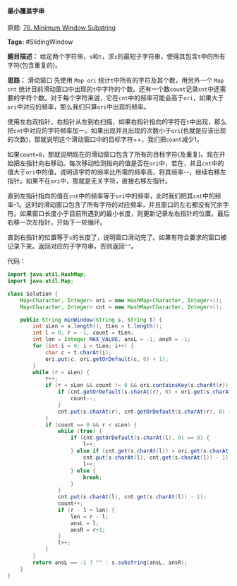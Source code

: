 #### 最小覆盖字串

原题: [76. Minimum Window Substring](https://leetcode-cn.com/problems/minimum-window-substring/)

**Tags:** #SlidingWindow

**题目描述：**
给定两个字符串，`s`和`t`，求`s`的最短子字符串，使得其包含`t`中的所有字符(包含重复的)。

**思路：**
滑动窗口
先使用 `Map ori` 统计`t`中所有的字符及其个数，用另外一个 `Map cnt` 统计目前滑动窗口中出现的`t`中字符的个数。还有一个数`count`记录`cnt`中还需要的字符个数。对于每个字符来说，它在`cnt`中的频率可能会高于`ori`，如果大于`ori`中对应的频率，那么我们只算`ori`中出现的频率。

使用左右双指针，右指针从左到右扫描，如果右指针指向的字符在`t`中出现，那么把`cnt`中对应的字符频率加一。如果出现并且出现的次数小于`ori`(也就是应该出现的次数)，那就说明这个滑动窗口中的目标字符++，我们把`count`减少1。

如果`count=0`，那就说明现在的滑动窗口包含了所有的目标字符(及重复)。现在开始把左指针向右移动。每次移动检测指向的值是否在`ori`中，若在，并且`cnt`中的值大于`ori`中的值，说明该字符的频率比所需的频率高，将其频率--，继续右移左指针。如果不在`ori`中，那就是无关字符，直接右移左指针。

直到左指针指向的值在`cnt`中的频率等于`ori`中的频率，此时我们把其`cnt`中的频率-1。这时的滑动窗口包含了所有字符的对应频率，并且窗口的左右都没有冗余字符。如果窗口长度小于目前所遇到的最小长度，则更新记录左右指针的位置。最后右移一次左指针，开始下一轮循环。

直到右指针的位置等于`s`的长度了，说明窗口滑动完了。如果有符合要求的窗口被记录下来。返回对应的子字符串，否则返回`""`。

代码：

```java
import java.util.HashMap;
import java.util.Map;

class Solution {
    Map<Character, Integer> ori = new HashMap<Character, Integer>();
    Map<Character, Integer> cnt = new HashMap<Character, Integer>();

    public String minWindow(String s, String t) {
        int sLen = s.length(), tLen = t.length();
        int l = 0, r = -1, count = tLen;
        int len = Integer.MAX_VALUE, ansL = -1, ansR = -1;
        for (int i = 0; i < tLen; i++) {
            char c = t.charAt(i);
            ori.put(c, ori.getOrDefault(c, 0) + 1);
        }
        while (r < sLen) {
            r++;
            if (r < sLen && count != 0 && ori.containsKey(s.charAt(r))) {
                if (cnt.getOrDefault(s.charAt(r), 0) < ori.get(s.charAt(r))) {
                    count--;
                }
                cnt.put(s.charAt(r), cnt.getOrDefault(s.charAt(r), 0) + 1);
            }
            if (count == 0 && r < sLen) {
                while (true) {
                    if (cnt.getOrDefault(s.charAt(l), 0) == 0) {
                        l++;
                    } else if (cnt.get(s.charAt(l)) > ori.get(s.charAt(l))) {
                        cnt.put(s.charAt(l), cnt.get(s.charAt(l)) - 1);
                        l++;
                    } else {
                        break;
                    }
                }
                cnt.put(s.charAt(l), cnt.get(s.charAt(l)) - 1);
                count++;
                if (r - l < len) {
                    len = r - l;
                    ansL = l;
                    ansR = r+1;
                }
                l++;
            }
        }
        return ansL == -1 ? "" : s.substring(ansL, ansR);
    }
}
```

